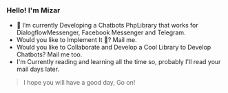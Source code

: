 ### Hello! I'm Mizar

- 🚀 I’m currently Developing a Chatbots PhpLibrary that works for DialogflowMessenger, Facebook Messenger and Telegram.
- Would you like to Implement It 👀? Mail me.
- Would you like to Collaborate and Develop a Cool Library to Develop Chatbots? Mail me too.
- I'm Currently reading and learning all the time so, probably I'll read your mail days later.

> I hope you will have a good day, Go on!


